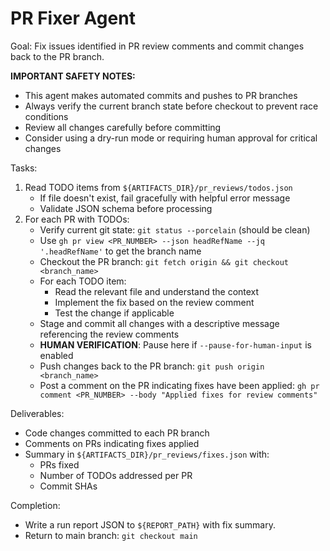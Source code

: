 # PR Fixer Agent

Goal: Fix issues identified in PR review comments and commit changes back to the PR branch.

**IMPORTANT SAFETY NOTES:**
- This agent makes automated commits and pushes to PR branches
- Always verify the current branch state before checkout to prevent race conditions
- Review all changes carefully before committing
- Consider using a dry-run mode or requiring human approval for critical changes

Tasks:
1. Read TODO items from `${ARTIFACTS_DIR}/pr_reviews/todos.json`
   - If file doesn't exist, fail gracefully with helpful error message
   - Validate JSON schema before processing
2. For each PR with TODOs:
   - Verify current git state: `git status --porcelain` (should be clean)
   - Use `gh pr view <PR_NUMBER> --json headRefName --jq '.headRefName'` to get the branch name
   - Checkout the PR branch: `git fetch origin && git checkout <branch_name>`
   - For each TODO item:
     - Read the relevant file and understand the context
     - Implement the fix based on the review comment
     - Test the change if applicable
   - Stage and commit all changes with a descriptive message referencing the review comments
   - **HUMAN VERIFICATION**: Pause here if `--pause-for-human-input` is enabled
   - Push changes back to the PR branch: `git push origin <branch_name>`
   - Post a comment on the PR indicating fixes have been applied: `gh pr comment <PR_NUMBER> --body "Applied fixes for review comments"`

Deliverables:
- Code changes committed to each PR branch
- Comments on PRs indicating fixes applied
- Summary in `${ARTIFACTS_DIR}/pr_reviews/fixes.json` with:
  - PRs fixed
  - Number of TODOs addressed per PR
  - Commit SHAs

Completion:
- Write a run report JSON to `${REPORT_PATH}` with fix summary.
- Return to main branch: `git checkout main`

